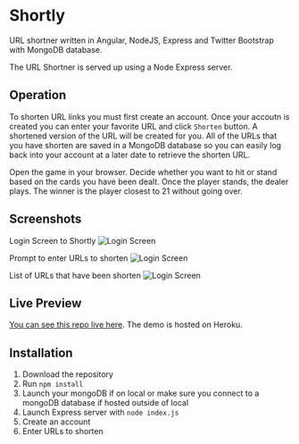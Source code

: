 # Shortly
URL shortner written in Angular, NodeJS, Express and Twitter Bootstrap with MongoDB database.

The URL Shortner is served up using a Node Express server.  

## Operation
To shorten URL links you must first create an account. Once your accoutn is created you can enter 
your favorite URL and click `Shorten` button. A shortened version of the URL will be created for
you. All of the URLs that you have shorten are saved in a MongoDB database so you can easily
log back into your account at a later date to retrieve the shorten URL.

Open the game in your browser. Decide whether you want to hit or stand based on the cards you have
been dealt. Once the player stands, the dealer plays. The winner is the player closest to 21 without
going over.

## Screenshots
Login Screen to Shortly
![Login Screen](http://jenniferbland.com/Shortly/screenshot-login.png)

Prompt to enter URLs to shorten
![Login Screen](http://jenniferbland.com/Shortly/screenshot-link-shortner.png)

List of URLs that have been shorten
![Login Screen](http://jenniferbland.com/Shortly/screenshot-shortened-links.png)

## Live Preview
[You can see this repo live here](http://jb-shortly-angular.herokuapp.com/#/signin).  The demo is hosted on Heroku.

## Installation
1. Download the repository
2. Run `npm install`
3. Launch your mongoDB if on local or make sure you connect to a mongoDB database if hosted outside of local
4. Launch Express server with `node index.js`
5. Create an account
6. Enter URLs to shorten
